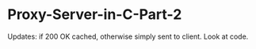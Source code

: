 # Proxy-Server-in-C-Part-2
Updates: if 200 OK cached, otherwise simply sent to client. Look at code. 
